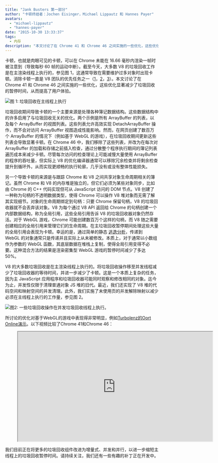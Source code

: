 ```yaml
---
title: "Jank Busters 第一部分"
author: "卡顿终结者：Jochen Eisinger，Michael Lippautz 和 Hannes Payer"
avatars: 
  - "michael-lippautz"
  - "hannes-payer"
date: "2015-10-30 13:33:37"
tags: 
  - 内存
description: "本文讨论了在 Chrome 41 和 Chrome 46 之间实施的一些优化，这些优化显著减少了垃圾回收的暂停时间，从而提高了用户体验。"
---
```

卡顿，也就是肉眼可见的卡顿，可以在 Chrome 未能在 16.66 毫秒内渲染一帧时被注意到（导致每秒 60 帧的运动中断）。截至今天，大多数 V8 的垃圾回收工作是在主渲染线程上执行的，参见图 1，这通常导致在需要维护过多对象时出现卡顿。消除卡顿一直是 V8 团队的优先任务之一（[1](https://blog.chromium.org/2011/11/game-changer-for-interactive.html)，[2](https://www.youtube.com/watch?v=3vPOlGRH6zk)，[3](/blog/free-garbage-collection)）。本文讨论了在 Chrome 41 和 Chrome 46 之间实施的一些优化，这些优化显著减少了垃圾回收的暂停时间，从而提高了用户体验。

<!--截断-->
![图 1: 垃圾回收在主线程上执行](/_img/jank-busters/gc-main-thread.png)

垃圾回收期间导致卡顿的一个主要来源是处理各种簿记数据结构。这些数据结构中的许多启用了与垃圾回收无关的优化。两个示例是所有 ArrayBuffer 的列表，以及每个 ArrayBuffer 的视图列表。这些列表允许高效实现 DetachArrayBuffer 操作，而不会对访问 ArrayBuffer 视图造成性能影响。然而，在网页创建了数百万个 ArrayBuffer 的情况下（例如基于 WebGL 的游戏），在垃圾回收期间更新这些列表会导致显著卡顿。在 Chrome 46 中，我们移除了这些列表，并改为在每次对 ArrayBuffer 的加载和存储之前插入检查，通过分散整个程序执行期间的簿记列表遍历成本来减少卡顿。尽管每次访问的检查理论上可能减慢大量使用 ArrayBuffer 的程序的吞吐量，但实际上 V8 的优化编译器通常可以移除冗余检查并将剩余检查提升到循环外，从而实现更顺畅的执行轮廓，几乎没有或没有整体性能损失。

另一个导致卡顿的来源是与跟踪 Chrome 和 V8 之间共享对象生命周期相关的簿记。虽然 Chrome 和 V8 的内存堆是独立的，但它们必须为某些对象同步，比如由 Chrome 的 C++ 代码实现但可从 JavaScript 访问的 DOM 节点。V8 创建了一种称为句柄的不透明数据类型，使得 Chrome 可以操作 V8 堆对象而无需了解其实现细节。对象的生命周期绑定到句柄：只要 Chrome 保留句柄，V8 的垃圾回收器就不会丢弃该对象。V8 为每个通过 V8 API 返回给 Chrome 的句柄创建一个内部数据结构，称为全局引用，这些全局引用告诉 V8 的垃圾回收器对象仍然存活。对于 WebGL 游戏，Chrome 可能创建数百万个这样的句柄，而 V8 随之需要创建相应的全局引用来管理它们的生命周期。在主垃圾回收暂停期间处理这些大量的全局引用会表现为卡顿。幸运的是，通过简单的静态 [逃逸分析](https://en.wikipedia.org/wiki/Escape_analysis)，传递到 WebGL 的对象通常只是传递并且实际上从未被修改。本质上，对于通常以小数组作为参数的 WebGL 函数，其底层数据在堆栈上复制，使得全局引用变得不必要。这种混合方法的结果是渲染密集型 WebGL 游戏的暂停时间减少了多达 50%。

V8 的大多数垃圾回收是在主渲染线程上执行的。将垃圾回收操作移至并发线程减少了垃圾回收器的等待时间，并进一步减少了卡顿。这是一个本质上复杂的任务，因为主 JavaScript 应用程序和垃圾回收器可能同时观察和修改相同的对象。迄今为止，并发性仅限于清理普通对象 JS 堆的旧代。最近，我们还实现了 V8 堆的代码空间和映射空间的并发清理。此外，我们实施了未使用页的并发解除映射以减少必须在主线程上执行的工作量，参见图 2。

![图2: 一些垃圾回收操作在并发垃圾回收线程上执行。](/_img/jank-busters/gc-concurrent-threads.png)

所讨论的优化对基于WebGL的游戏中表现得非常明显，例如[Turbolenz的Oort Online演示](http://oortonline.gl/)。以下视频比较了Chrome 41和Chrome 46：

<figure>
  <div class="video video-16:9">
    <iframe src="https://www.youtube.com/embed/PgrCJpbTs9I" width="640" height="360" loading="lazy"></iframe>
  </div>
</figure>

我们目前正在将更多的垃圾回收组件改进为增量式、并发和并行，以进一步缩短主线程上的垃圾回收暂停时间。请持续关注，我们还有一些有趣的补丁正在开发中。
